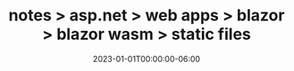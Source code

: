 ---
title: "notes > asp.net > web apps > blazor > blazor wasm > static files"
date: 2023-01-01T00:00:00-06:00
draft: true
---